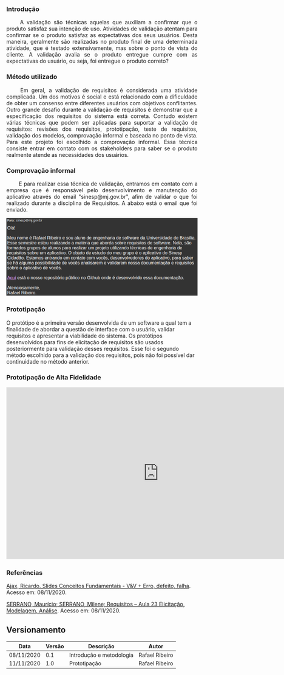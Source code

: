 ### Introdução

<p style="text-align: justify;"> &emsp;&emsp;
A validação são técnicas aquelas que auxiliam a confirmar que o produto satisfaz sua intenção de uso. Atividades
de validação atentam para confirmar se o produto satisfaz as expectativas dos seus usuários.
Desta maneira, geralmente são realizadas no produto final de uma determinada atividade,
que é testado extensivamente, mas sobre o ponto de vista do cliente. A validação avalia se o
produto entregue cumpre com as expectativas do usuário, ou seja, foi entregue o produto
correto? 
</p>

### Método utilizado

<p style="text-align: justify;"> &emsp;&emsp;
 Em geral, a validação de requisitos é considerada uma atividade complicada. Um dos motivos é social e está relacionado com a dificuldade de obter um consenso entre diferentes usuários com objetivos conflitantes. Outro grande desafio durante a validação de requisitos é demonstrar que a especificação dos requisitos do sistema está correta. Contudo existem várias técnicas que podem ser aplicadas para suportar a validação de requisitos: revisões dos requisitos, prototipação, teste de requisitos, validação dos modelos, comprovação informal e baseada no ponto de vista. Para este projeto foi escolhido a comprovação informal. Essa técnica consiste entrar em contato com os stakeholders para saber se o produto realmente atende as necessidades dos usuários.
</p>

### Comprovação informal

<p style="text-align: justify;"> &emsp;&emsp;
E para realizar essa técnica de validação, entramos em contato com a empresa que é responsável pelo desenvolvimento e manutenção do aplicativo através do email "sinesp@mj.gov.br", afim de validar o que foi realizado durante a disciplina de Requisitos. A abaixo está o email que foi enviado.
</p>

![email](../Images/email.png)

### Prototipação

O protótipo é a primeira versão desenvolvida de um software a qual tem a finalidade de abordar a questão de interface com o usuário, validar
requisitos e apresentar a viabilidade do sistema. Os protótipos desenvolvidos para fins de elicitação de requisitos são usados posteriormente para validação desses requisitos. Esse foi o segundo método escolhido para a validação dos requisitos, pois não foi possível dar continuidade no método anterior.

### Prototipação de Alta Fidelidade
<iframe style="border: 1px solid rgba(0, 0, 0, 0.1);" width="800" height="450" src="https://www.figma.com/proto/wZmdIQJc8hYgG2df9zaao4/Sinesp?node-id=7%3A6&scaling=scale-down" allowfullscreen></iframe>
 
### Referências

[Ajax, Ricardo. Slides Conceitos Fundamentais - V&V + Erro, defeito, falha](https://aprender3.unb.br/pluginfile.php/329508/mod_resource/content/2/A4%20-%20TS%20-%20206580_Conceitos%20Fundamentais%20-%20%281%29%20Ver%20Val%20Erro%20Defeito%20Falha.pdf). Acesso em: 08/11/2020.

[SERRANO, Maurício; SERRANO, Milene; Requisitos – Aula 23 Elicitação, Modelagem, Análise](https://aprender3.unb.br/pluginfile.php/426773/mod_resource/content/2/Requisitos%20-%20Aula%20023.pdf). Acesso em: 08/11/2020.

## Versionamento
Data | Versão | Descrição | Autor 
------ | --------- | ---------- | --------
08/11/2020 | 0.1 | Introdução e metodologia | Rafael Ribeiro
11/11/2020 | 1.0 | Prototipação | Rafael Ribeiro